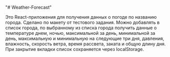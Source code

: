 "# Weather-Forecast" 

Это React-приложения для получения данных о погоде по названию города. Сделано по макету от тестового задания. Можно добавлять в список города, по выбранному из списка города получить данные о температуре днем, ночью, максимальной за день, минимальной за день, максимальную и минимальную на следующие три дня, давления, влажность, скорость ветра, время рассвета, заката и общую длину дня. При закрытие вкладки список сохраняется через localStorage.
